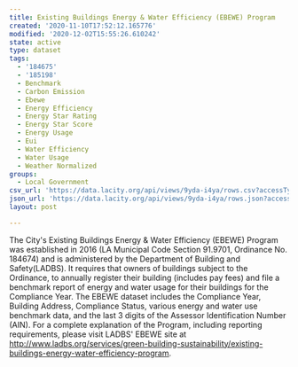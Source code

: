 ```yaml
---
title: Existing Buildings Energy & Water Efficiency (EBEWE) Program
created: '2020-11-10T17:52:12.165776'
modified: '2020-12-02T15:55:26.610242'
state: active
type: dataset
tags:
  - '184675'
  - '185198'
  - Benchmark
  - Carbon Emission
  - Ebewe
  - Energy Efficiency
  - Energy Star Rating
  - Energy Star Score
  - Energy Usage
  - Eui
  - Water Efficiency
  - Water Usage
  - Weather Normalized
groups:
  - Local Government
csv_url: 'https://data.lacity.org/api/views/9yda-i4ya/rows.csv?accessType=DOWNLOAD'
json_url: 'https://data.lacity.org/api/views/9yda-i4ya/rows.json?accessType=DOWNLOAD'
layout: post

---
```

The City's Existing Buildings Energy & Water Efficiency (EBEWE) Program was established in 2016 (LA Municipal Code Section 91.9701, Ordinance No. 184674) and is administered by the Department of Building and Safety(LADBS). It requires that owners of buildings subject to the Ordinance, to annually register their building (includes pay fees) and file a benchmark report of energy and water usage for their buildings for the Compliance Year. The EBEWE dataset includes the Compliance Year, Building Address, Compliance Status, various energy and water use benchmark data, and the last 3 digits of the Assessor Identification Number (AIN). For a complete explanation of the Program, including reporting requirements, please visit LADBS' EBEWE site at http://www.ladbs.org/services/green-building-sustainability/existing-buildings-energy-water-efficiency-program.
